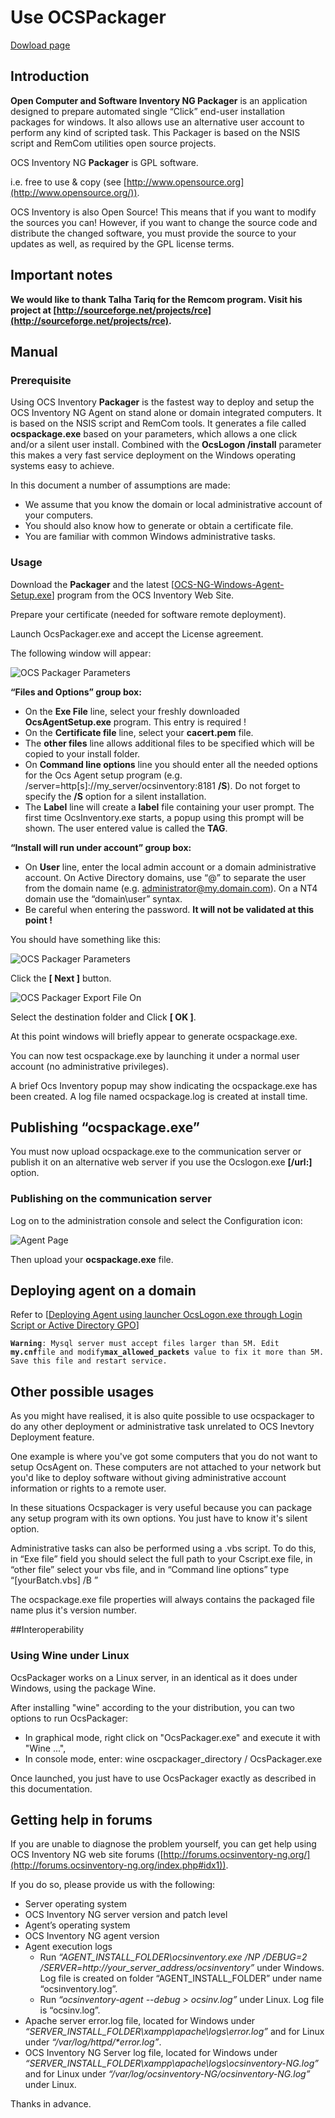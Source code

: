 # Use OCSPackager

[Dowload page](http://www.ocsinventory-ng.org/en/#download-en)

## Introduction

**Open Computer and Software Inventory NG Packager** is an application designed to prepare automated
single “Click” end-user installation packages for windows. It also allows use an alternative user
account to perform any kind of scripted task. This Packager is based on the NSIS script and RemCom
utilities open source projects.

OCS Inventory NG **Packager** is GPL software.

i.e. free to use & copy (see [http://www.opensource.org](http://www.opensource.org/)).

OCS Inventory is also Open Source! This means that if you want to modify the sources you can! However,
if you want to change the source code and distribute the changed software, you must provide the source
to your updates as well, as required by the GPL license terms.

## Important notes

**We would like to thank Talha Tariq for the Remcom program. Visit his project at
[http://sourceforge.net/projects/rce](http://sourceforge.net/projects/rce).**

## Manual

### **Prerequisite**

Using OCS Inventory **Packager** is the fastest way to deploy and setup the OCS Inventory NG Agent
on stand alone or domain integrated computers. It is based on the NSIS script and RemCom tools.
It generates a file called **ocspackage.exe** based on your parameters, which allows a one click and/or
a silent user install. Combined with the **OcsLogon /install** parameter this makes a very fast service
deployment on the Windows operating systems easy to achieve.

In this document a number of assumptions are made:

* We assume that you know the domain or local administrative account of your computers.
* You should also know how to generate or obtain a certificate file.
* You are familiar with common Windows administrative tasks.

### **Usage**

Download the **Packager** and the latest
[[OCS-NG-Windows-Agent-Setup.exe](http://www.ocsinventory-ng.org/en/#download-en)]
program from the OCS Inventory Web Site.

Prepare your certificate (needed for software remote deployment).

Launch OcsPackager.exe and accept the License agreement.

The following window will appear:

![OCS Packager Parameters](../img/Packager_2.jpg)

**“Files and Options” group box:**

* On the **Exe File** line, select your freshly downloaded **OcsAgentSetup.exe** program.
This entry is required !
* On the **Certificate file** line, select your **cacert.pem** file.
* The **other files** line allows additional files to be specified which will be copied to your install folder.
* On **Command line options** line you should enter all the needed options for the Ocs Agent setup
program (e.g. /server=http[s]://my_server/ocsinventory:8181 **/S**). Do not forget to specify the
**/S** option for a silent installation.
* The **Label** line will create a **label** file containing your user prompt. The first time
OcsInventory.exe starts, a popup using this prompt will be shown. The user entered value is called the **TAG**.

**“Install will run under account” group box:**

* On **User** line, enter the local admin account or a domain administrative account. On Active Directory
domains, use “@” to separate the user from the domain name (e.g. administrator@my.domain.com).
On a NT4 domain use the “domain\user” syntax.
* Be careful when entering the password. **It will not be validated at this point !**

You should have something like this:

![OCS Packager Parameters](../img/Packager_3.jpg)

Click the **[ Next ]** button.

![OCS Packager Export File On](../img/Packager_4.jpg)

Select the destination folder and Click **[ OK ]**.

At this point windows will briefly appear to generate ocspackage.exe.

You can now test ocspackage.exe by launching it under a normal user account
(no administrative privileges).

A brief Ocs Inventory popup may show indicating the ocspackage.exe has been created.
A log file named ocspackage.log is created at install time.

## Publishing “ocspackage.exe”

You must now upload ocspackage.exe to the communication server or publish it on an alternative
web server if you use the Ocslogon.exe **[/url:]** option.

### **Publishing on the communication server**

Log on to the administration console and select the Configuration icon:

![Agent Page](../img/Packager_5.jpg)

Then upload your **ocspackage.exe** file.

## Deploying agent on a domain

Refer to [[Deploying Agent using launcher OcsLogon.exe through Login Script or Active Directory GPO](../2.Basic-documentation/Setting-up-the-Windows-Agent-2.0-on-client-computers.md#deploying-agent-using-launcher-ocslogonexe-through-login-script-or-active-directory-gpo)]

**`Warning`**`: Mysql server must accept files larger than 5M. Edit `**`my.cnf`**` file and modify
`**`max_allowed_packets`**` value to fix it more than 5M. Save this file and restart service.`

## Other possible usages

As you might have realised, it is also quite possible to use ocspackager to do any other deployment or
administrative task unrelated to OCS Inevtory Deployment feature.

One example is where you've got some computers that you do not want to setup OcsAgent on. These computers
are not attached to your network but you'd like to deploy software without giving administrative
account information or rights to a remote user.

In these situations Ocspackager is very useful because you can package any setup program with its
own options. You just have to know it's silent option.

Administrative tasks can also be performed using a .vbs script. To do this, in “Exe file” field you
should select the full path to your Cscript.exe file, in “other file” select your vbs file,
and in “Command line options” type “[yourBatch.vbs] /B ”

The ocspackage.exe file properties will always contains the packaged file name plus it's version number.

##Interoperability

### **Using Wine under Linux**

OcsPackager works on a Linux server, in an identical as it does under Windows, using the package Wine.

After installing "wine" according to the your distribution, you can two options to run OcsPackager:

* In graphical mode, right click on "OcsPackager.exe" and execute it with "Wine ...",
* In console mode, enter: wine oscpackager_directory / OcsPackager.exe

Once launched, you just have to use OcsPackager exactly as described in this documentation.

## Getting help in forums

If you are unable to diagnose the problem yourself, you can get help using OCS Inventory NG web site forums
([http://forums.ocsinventory-ng.org/](http://forums.ocsinventory-ng.org/index.php#idx1)).

If you do so, please provide us with the following:

* Server operating system
* OCS Inventory NG server version and patch level
* Agent’s operating system
* OCS Inventory NG agent version
* Agent execution logs
    * Run _“AGENT_INSTALL_FOLDER\ocsinventory.exe /NP /DEBUG=2 /SERVER=http://your_server_address/ocsinventory”_
     under Windows. Log file is created on folder “AGENT_INSTALL_FOLDER” under name “ocsinventory.log”.
    * Run _“ocsinventory-agent --debug > ocsinv.log”_ under Linux. Log file is “ocsinv.log”.
* Apache server error.log file, located for Windows under _“SERVER_INSTALL_FOLDER\xampp\apache\logs\error.log”_
and for Linux under _“/var/log/httpd/*error.log”_.
* OCS Inventory NG Server log file, located for Windows under
_“SERVER_INSTALL_FOLDER\xampp\apache\logs\ocsinventory-NG.log”_ and for Linux under
_“/var/log/ocsinventory-NG/ocsinventory-NG.log”_ under Linux.

Thanks in advance.